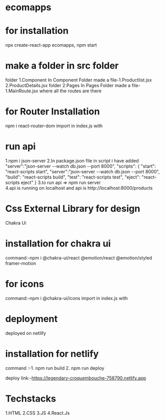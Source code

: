 # ecomapps
# for installation 
npx create-react-app ecomapps, npm start

# make a folder in src folder 
folder 1.Component 
In Component Folder made a file-1.Productlist.jsx
                                2.ProductDetails.jsx
folder 2.Pages
In Pages Folder made a file-1.MainRoute.jsx where all the routes are there

# for Router Installation
npm i react-router-dom
import in index.js with <BrowserRouter></BrowserRouter>



# run api 
1.npm i json-server
2.In package.json file in script i have added "server":"json-server --watch db.json --port 8000",
"scripts": {
    "start": "react-scripts start",
    "server":"json-server --watch db.json --port 8000",
    "build": "react-scripts build",
    "test": "react-scripts test",
    "eject": "react-scripts eject"
  }
3.to run api => npm run server  
4.api is running on localhost and api is http://localhost:8000/products

# Css External Library for design 
Chakra Ui
# installation for chakra ui
command:-npm i @chakra-ui/react @emotion/react @emotion/styled framer-motion
# for icons 
command:-npm i @chakra-ui/icons
import in index.js with <ChakraProvider></ChakraProvider>

# deployment 
deployed on netlify
# installation for netlify
command :-1. npm run build 
          2. npm run deploy 

deploy link:-https://legendary-croquembouche-758790.netlify.app


# Techstacks

1.HTML
2.CSS
3.JS
4.React.Js


